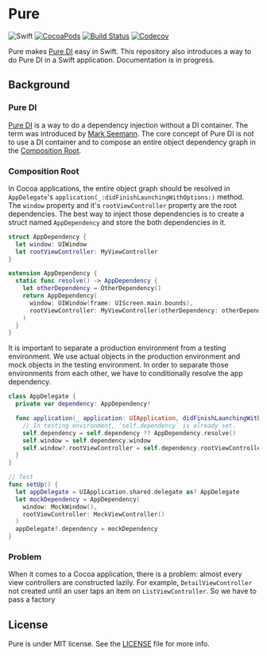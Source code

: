 # Pure

![Swift](https://img.shields.io/badge/Swift-4.0-orange.svg)
[![CocoaPods](http://img.shields.io/cocoapods/v/Pure.svg)](https://cocoapods.org/pods/Pure)
[![Build Status](https://travis-ci.org/devxoul/Pure.svg?branch=master)](https://travis-ci.org/devxoul/Pure)
[![Codecov](https://img.shields.io/codecov/c/github/devxoul/Pure.svg)](https://codecov.io/gh/devxoul/Pure)

Pure makes [Pure DI](http://blog.ploeh.dk/2014/06/10/pure-di/) easy in Swift. This repository also introduces a way to do Pure DI in a Swift application. Documentation is in progress.

## Background

### Pure DI

[Pure DI](http://blog.ploeh.dk/2014/06/10/pure-di/) is a way to do a dependency injection without a DI container. The term was introduced by [Mark Seemann](http://blog.ploeh.dk/). The core concept of Pure DI is not to use a DI container and to compose an entire object dependency graph in the [Composition Root](http://blog.ploeh.dk/2011/07/28/CompositionRoot/).

### Composition Root

In Cocoa applications, the entire object graph should be resolved in `AppDelegate`'s `application(_:didFinishLaunchingWithOptions:)` method. The `window` property and it's `rootViewController` property are the root dependencies. The best way to inject those dependencies is to create a struct named `AppDependency` and store the both dependencies in it.

```swift
struct AppDependency {
  let window: UIWindow
  let rootViewController: MyViewController
}

extension AppDependency {
  static func resolve() -> AppDependency {
    let otherDependency = OtherDependency()
    return AppDependency(
      window: UIWindow(frame: UIScreen.main.bounds),
      rootViewController: MyViewController(otherDependency: otherDependency)
    )
  }
}
```

It is important to separate a production environment from a testing environment. We use actual objects in the production environment and mock objects in the testing environment. In order to separate those environments from each other, we have to conditionally resolve the app dependency.

```swift
class AppDelegate {
  private var dependency: AppDependency!

  func application(_ application: UIApplication, didFinishLaunchingWithOptions launchOptions: [UIApplicationLaunchOptionsKey: Any]?) -> Bool {
    // In testing environment, `self.dependency` is already set.
    self.dependency = self.dependency ?? AppDependency.resolve()
    self.window = self.dependency.window
    self.window?.rootViewController = self.dependency.rootViewController
  }
}

// Test
func setUp() {
  let appDelegate = UIApplication.shared.delegate as? AppDelegate
  let mockDependency = AppDependency(
    window: MockWindow(),
    rootViewController: MockViewController()
  )
  appDelegate?.dependency = mockDependency
}
```

### Problem

When it comes to a Cocoa application, there is a problem: almost every view controllers are constructed lazily. For example, `DetailViewController` not created until an user taps an item on `ListViewController`. So we have to pass a factory 

## License

Pure is under MIT license. See the [LICENSE](LICENSE) file for more info.
